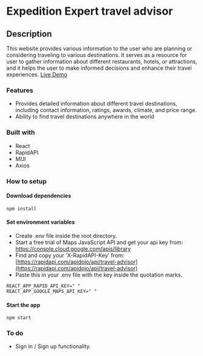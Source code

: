 # Expedition Expert travel advisor

## Description

This website  provides various information to the user who are planning or considering traveling to various destinations. It serves as a resource for user to gather information about different restaurants, hotels, or attractions, and it helps the user to make informed decisions and enhance their travel experiences.
<a href="(https://expedition-expert.netlify.app/)" target="_blank"> Live Demo </a>

### Features

- Provides detailed information about different travel destinations, including contact information, ratings, awards, climate, and price range.
- Ability to find travel destinations anywhere in the world

### Built with

- React
- RapidAPI
- MUI
- Axios

### How to setup
#### Download dependencies

```
npm install
```

#### Set environment variables

- Create .env file inside the root directory.
- Start a free trial of Maps JavaScript API and get your api key from: https://console.cloud.google.com/apis/library
- Find and copy your 'X-RapidAPI-Key' from: [https://rapidapi.com/apidojo/api/travel-advisor](https://rapidapi.com/apidojo/api/travel-advisor)
- Paste this in your .env file with the key inside the quotation marks.

```
REACT_APP_RAPID_API_KEY=" " 
REACT_APP_GOOGLE_MAPS_API_KEY=" " 
```

#### Start the app

```
npm start
```

### To do

- Sign in / Sign up functionality.
